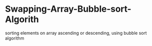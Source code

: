 # Swapping-Array-Bubble-sort-Algorith
sorting elements on array ascending or descending, using bubble sort algorithm 
